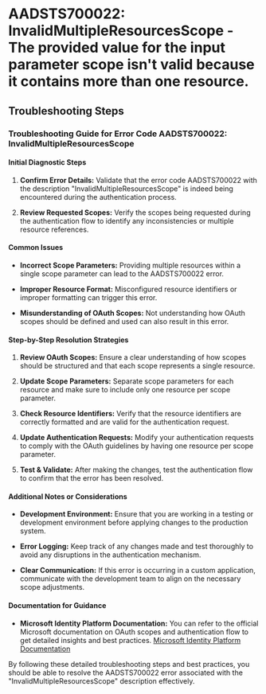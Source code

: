 
# AADSTS700022: InvalidMultipleResourcesScope - The provided value for the input parameter scope isn't valid because it contains more than one resource.


## Troubleshooting Steps
### Troubleshooting Guide for Error Code AADSTS700022: InvalidMultipleResourcesScope

#### **Initial Diagnostic Steps**
1. **Confirm Error Details:** Validate that the error code AADSTS700022 with the description "InvalidMultipleResourcesScope" is indeed being encountered during the authentication process.
  
2. **Review Requested Scopes:** Verify the scopes being requested during the authentication flow to identify any inconsistencies or multiple resource references.

#### **Common Issues**
- **Incorrect Scope Parameters:** Providing multiple resources within a single scope parameter can lead to the AADSTS700022 error.
  
- **Improper Resource Format:** Misconfigured resource identifiers or improper formatting can trigger this error.
  
- **Misunderstanding of OAuth Scopes:** Not understanding how OAuth scopes should be defined and used can also result in this error.

#### **Step-by-Step Resolution Strategies**
1. **Review OAuth Scopes:** Ensure a clear understanding of how scopes should be structured and that each scope represents a single resource.
  
2. **Update Scope Parameters:** Separate scope parameters for each resource and make sure to include only one resource per scope parameter.
  
3. **Check Resource Identifiers:** Verify that the resource identifiers are correctly formatted and are valid for the authentication request.
  
4. **Update Authentication Requests:** Modify your authentication requests to comply with the OAuth guidelines by having one resource per scope parameter.
  
5. **Test & Validate:** After making the changes, test the authentication flow to confirm that the error has been resolved.

#### **Additional Notes or Considerations**
- **Development Environment:** Ensure that you are working in a testing or development environment before applying changes to the production system.
  
- **Error Logging:** Keep track of any changes made and test thoroughly to avoid any disruptions in the authentication mechanism.
  
- **Clear Communication:** If this error is occurring in a custom application, communicate with the development team to align on the necessary scope adjustments.

#### **Documentation for Guidance**
- **Microsoft Identity Platform Documentation:** You can refer to the official Microsoft documentation on OAuth scopes and authentication flow to get detailed insights and best practices.
  [Microsoft Identity Platform Documentation](https://docs.microsoft.com/en-us/azure/active-directory/develop/v2-oauth2-auth-code-flow)

By following these detailed troubleshooting steps and best practices, you should be able to resolve the AADSTS700022 error associated with the "InvalidMultipleResourcesScope" description effectively.